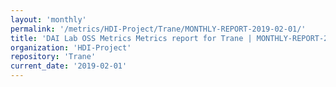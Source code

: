 ```yaml
---
layout: 'monthly'
permalink: '/metrics/HDI-Project/Trane/MONTHLY-REPORT-2019-02-01/'
title: 'DAI Lab OSS Metrics Metrics report for Trane | MONTHLY-REPORT-2019-02-01'
organization: 'HDI-Project'
repository: 'Trane'
current_date: '2019-02-01'
---
```

